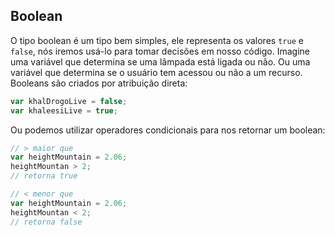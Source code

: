 ## Boolean

O tipo boolean é um tipo bem simples, ele representa os valores `true` e `false`, nós iremos usá-lo para tomar decisões em nosso código. Imagine uma variável que determina se uma lâmpada está ligada ou não. Ou uma variável que determina se o usuário tem acessou ou não a um recurso. Booleans são criados por atribuição direta:

```js
var khalDrogoLive = false;
var khaleesiLive = true;
```

Ou podemos utilizar operadores condicionais para nos retornar um boolean:

```js
// > maior que
var heightMountain = 2.06;
heightMountan > 2;
// retorna true
```

```js
// < menor que
var heightMountain = 2.06;
heightMountan < 2;
// retorna false
```
